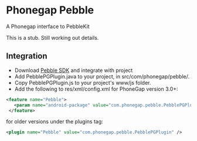 # Phonegap Pebble

A Phonegap interface to PebbleKit

This is a stub. Still working out details.

## Integration

*  Download [Pebble SDK](https://developer.getpebble.com/2/getting-started/) and integrate with project
*  Add PebblePGPlugin.java to your project, in src/com/phonegap/pebble/.
*  Copy PebblePGPlugin.js to your project's www/js folder.
*  Add the following to res/xml/config.xml for PhoneGap version 3.0+:

```xml
<feature name="Pebble">
   <param name="android-package" value="com.phonegap.pebble.PebblePGPlugin" />
 </feature>
```

for older versions under the plugins tag:

```xml
<plugin name="Pebble" value="com.phonegap.pebble.PebblePGPlugin" />
```